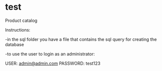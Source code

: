 # test
Product catalog
  
Instructions:

-in the sql folder you have a file that contains the sql query for creating the database

-to use the user to login as an administrator:

USER: admin@admin.com
PASSWORD: test123
